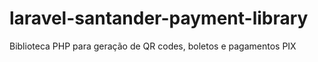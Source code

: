 # laravel-santander-payment-library
Biblioteca PHP para geração de QR codes, boletos e pagamentos PIX
